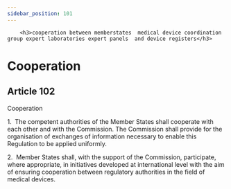 ```yaml
---
sidebar_position: 101
---
```

        <h3>cooperation between memberstates  medical device coordination group expert laboratories expert panels  and device registers</h3>
<h1>Cooperation</h1>
<h2>Article 102</h2>
   <p class="stitle-article-norm">Cooperation</p>
   <p class="norm">1.&nbsp;&nbsp;The competent authorities of the 
Member&nbsp;States shall cooperate with each other and with the 
Commission. The Commission shall provide for the organisation of 
exchanges of information necessary to enable this Regulation to be 
applied uniformly.</p>
   <p class="norm">2.&nbsp;&nbsp;Member&nbsp;States shall, with the 
support of the Commission, participate, where appropriate, in 
initiatives developed at international level with the aim of ensuring 
cooperation between regulatory authorities in the field of medical 
devices.</p>